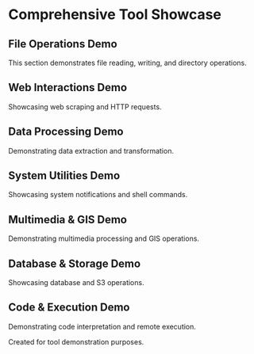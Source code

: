 # Comprehensive Tool Showcase

## File Operations Demo
This section demonstrates file reading, writing, and directory operations.

## Web Interactions Demo
Showcasing web scraping and HTTP requests.

## Data Processing Demo
Demonstrating data extraction and transformation.

## System Utilities Demo
Showcasing system notifications and shell commands.

## Multimedia & GIS Demo
Demonstrating multimedia processing and GIS operations.

## Database & Storage Demo
Showcasing database and S3 operations.

## Code & Execution Demo
Demonstrating code interpretation and remote execution.

Created for tool demonstration purposes.